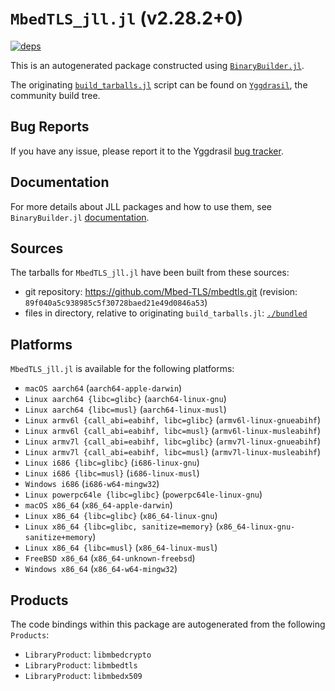 # `MbedTLS_jll.jl` (v2.28.2+0)

[![deps](https://juliahub.com/docs/MbedTLS_jll/deps.svg)](https://juliahub.com/ui/Packages/MbedTLS_jll/u5NEn?page=2)

This is an autogenerated package constructed using [`BinaryBuilder.jl`](https://github.com/JuliaPackaging/BinaryBuilder.jl).

The originating [`build_tarballs.jl`](https://github.com/JuliaPackaging/Yggdrasil/blob/9f3629f9c56dd33a4adf30554d5449ce5f3d17fc/M/MbedTLS/MbedTLS@2.28.2/build_tarballs.jl) script can be found on [`Yggdrasil`](https://github.com/JuliaPackaging/Yggdrasil/), the community build tree.

## Bug Reports

If you have any issue, please report it to the Yggdrasil [bug tracker](https://github.com/JuliaPackaging/Yggdrasil/issues).

## Documentation

For more details about JLL packages and how to use them, see `BinaryBuilder.jl` [documentation](https://docs.binarybuilder.org/stable/jll/).

## Sources

The tarballs for `MbedTLS_jll.jl` have been built from these sources:

* git repository: https://github.com/Mbed-TLS/mbedtls.git (revision: `89f040a5c938985c5f30728baed21e49d0846a53`)
* files in directory, relative to originating `build_tarballs.jl`: [`./bundled`](https://github.com/JuliaPackaging/Yggdrasil/tree/9f3629f9c56dd33a4adf30554d5449ce5f3d17fc/M/MbedTLS/MbedTLS@2.28.2/bundled)

## Platforms

`MbedTLS_jll.jl` is available for the following platforms:

* `macOS aarch64` (`aarch64-apple-darwin`)
* `Linux aarch64 {libc=glibc}` (`aarch64-linux-gnu`)
* `Linux aarch64 {libc=musl}` (`aarch64-linux-musl`)
* `Linux armv6l {call_abi=eabihf, libc=glibc}` (`armv6l-linux-gnueabihf`)
* `Linux armv6l {call_abi=eabihf, libc=musl}` (`armv6l-linux-musleabihf`)
* `Linux armv7l {call_abi=eabihf, libc=glibc}` (`armv7l-linux-gnueabihf`)
* `Linux armv7l {call_abi=eabihf, libc=musl}` (`armv7l-linux-musleabihf`)
* `Linux i686 {libc=glibc}` (`i686-linux-gnu`)
* `Linux i686 {libc=musl}` (`i686-linux-musl`)
* `Windows i686` (`i686-w64-mingw32`)
* `Linux powerpc64le {libc=glibc}` (`powerpc64le-linux-gnu`)
* `macOS x86_64` (`x86_64-apple-darwin`)
* `Linux x86_64 {libc=glibc}` (`x86_64-linux-gnu`)
* `Linux x86_64 {libc=glibc, sanitize=memory}` (`x86_64-linux-gnu-sanitize+memory`)
* `Linux x86_64 {libc=musl}` (`x86_64-linux-musl`)
* `FreeBSD x86_64` (`x86_64-unknown-freebsd`)
* `Windows x86_64` (`x86_64-w64-mingw32`)

## Products

The code bindings within this package are autogenerated from the following `Products`:

* `LibraryProduct`: `libmbedcrypto`
* `LibraryProduct`: `libmbedtls`
* `LibraryProduct`: `libmbedx509`
